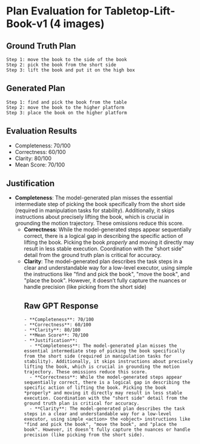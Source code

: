 # Plan Evaluation for Tabletop-Lift-Book-v1 (4 images)

## Ground Truth Plan
```
Step 1: move the book to the side of the book
Step 2: pick the book from the short side
Step 3: lift the book and put it on the high box
```

## Generated Plan
```
Step 1: find and pick the book from the table
Step 2: move the book to the higher platform
Step 3: place the book on the higher platform
```

## Evaluation Results
- Completeness: 70/100
- Correctness: 60/100
- Clarity: 80/100
- Mean Score: 70/100

## Justification
- **Completeness**: The model-generated plan misses the essential intermediate step of picking the book specifically from the short side (required in manipulation tasks for stability). Additionally, it skips instructions about precisely lifting the book, which is crucial in grounding the motion trajectory. These omissions reduce this score.  
  - **Correctness**: While the model-generated steps appear sequentially correct, there is a logical gap in describing the specific action of lifting the book. Picking the book *properly* and moving it directly may result in less stable execution. Coordination with the "short side" detail from the ground truth plan is critical for accuracy.  
  - **Clarity**: The model-generated plan describes the task steps in a clear and understandable way for a low-level executor, using simple <action> the <object> instructions like "find and pick the book", "move the book", and "place the book". However, it doesn’t fully capture the nuances or handle precision (like picking from the short side)

## Raw GPT Response
```
- **Completeness**: 70/100  
- **Correctness**: 60/100  
- **Clarity**: 80/100  
- **Mean Score**: 70/100  
- **Justification**:  
  - **Completeness**: The model-generated plan misses the essential intermediate step of picking the book specifically from the short side (required in manipulation tasks for stability). Additionally, it skips instructions about precisely lifting the book, which is crucial in grounding the motion trajectory. These omissions reduce this score.  
  - **Correctness**: While the model-generated steps appear sequentially correct, there is a logical gap in describing the specific action of lifting the book. Picking the book *properly* and moving it directly may result in less stable execution. Coordination with the "short side" detail from the ground truth plan is critical for accuracy.  
  - **Clarity**: The model-generated plan describes the task steps in a clear and understandable way for a low-level executor, using simple <action> the <object> instructions like "find and pick the book", "move the book", and "place the book". However, it doesn’t fully capture the nuances or handle precision (like picking from the short side).
```
